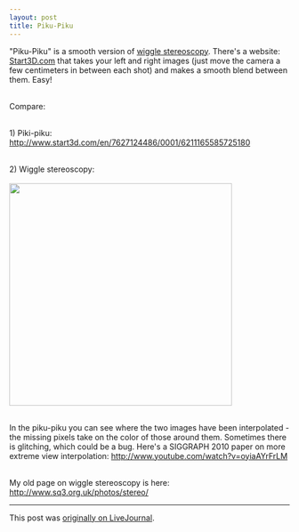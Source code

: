```yaml
---
layout: post
title: Piku-Piku
---
```


"Piku-Piku" is a smooth version of <a href="http://en.wikipedia.org/wiki/Stereoscopy#Wiggle_stereoscopy" rel="nofollow">wiggle stereoscopy</a>. There's a website: <a href="http://www.start3d.com" rel="nofollow">Start3D.com</a> that takes your left and right images (just move the camera a few centimeters in between each shot) and makes a smooth blend between them. Easy!<br/>

<br/>Compare:<br/>

<br/>1) Piki-piku: <a href="http://www.start3d.com/en/7627124486/0001/6211165585725180" rel="nofollow">http://www.start3d.com/en/7627124486/0001/6211165585725180</a><br/>

<br/>2) Wiggle stereoscopy:<br/>
<br/><img src="http://www.sq3.org.uk/photos/stereo/julio.gif" width="400"/><br/>

<br/>In the piku-piku you can see where the two images have been interpolated - the missing pixels take on the color of those around them. Sometimes there is glitching, which could be a bug. Here's a SIGGRAPH 2010 paper on more extreme view interpolation: 
<a href="http://www.youtube.com/watch?v=oyiaAYrFrLM" rel="nofollow">http://www.youtube.com/watch?v=oyiaAYrFrLM</a><br/>

<br/>My old page on wiggle stereoscopy is here: <a href="http://www.sq3.org.uk/photos/stereo/" rel="nofollow">http://www.sq3.org.uk/photos/stereo/</a><br/>

<p><hr></p><p>This post was <a href="http://ferkeltongs.livejournal.com/31934.html">originally on LiveJournal</a>.</p>
